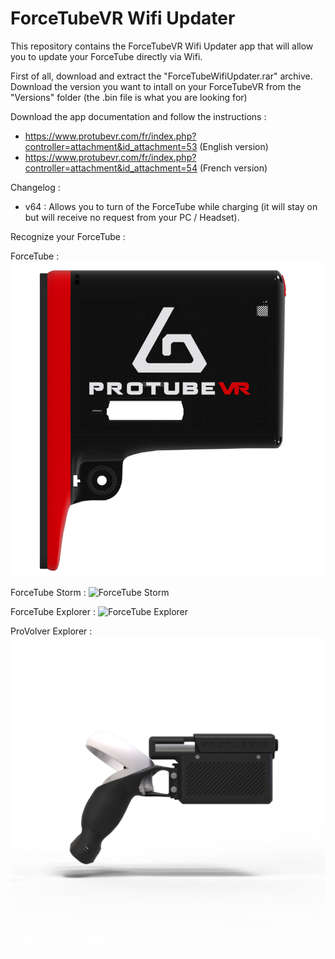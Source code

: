# ForceTubeVR Wifi Updater

This repository contains the ForceTubeVR Wifi Updater app that will allow you to update your ForceTube directly via Wifi. 

First of all, download and extract the "ForceTubeWifiUpdater.rar" archive.
Download the version you want to intall on your ForceTubeVR from the "Versions" folder (the .bin file is what you are looking for)

Download the app documentation and follow the instructions  : 
 - https://www.protubevr.com/fr/index.php?controller=attachment&id_attachment=53 (English version)
 - https://www.protubevr.com/fr/index.php?controller=attachment&id_attachment=54 (French version)

Changelog : 

- v64 : Allows you to turn of the ForceTube while charging (it will stay on but will receive no request from your PC / Headset).

Recognize your ForceTube :

ForceTube : 
![ForceTube](https://github.com/ProTubeVR/ForceTube-Wifi-Updater/blob/main/Versions/ForceTube/ForceTube.png)   

ForceTube Storm :
![ForceTube Storm](https://github.com/ProTubeVR/ForceTube-Wifi-Updater/blob/main/Versions/ForceTube%20Storm/ForceTube%20Storm.png)   

ForceTube Explorer :
![ForceTube Explorer](https://github.com/ProTubeVR/ForceTube-Wifi-Updater/tree/main/Versions/ForceTube%20Explorer)   

ProVolver Explorer : 
![ProVolver](https://github.com/ProTubeVR/ForceTube-Wifi-Updater/blob/main/Versions/Provolver%20Explorer/Provolver%20Explorer.png)   
